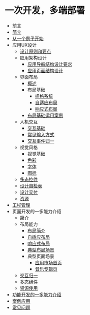 # 一次开发，多端部署

- [前言](foreword.md)
- [简介](introduction.md)
- [从一个例子开始](start-with-a-example.md)
- 应用UX设计
    - [设计原则和要点](design-principles.md)
    - 应用架构设计
        - [应用导航结构设计要求](navigation-design.md)
        - [应用页面结构设计](page-design.md)
    - 界面布局
        - [概述](interface-layout-design-intro.md)
        - 布局基础
            - [栅格系统](design-grid.md)
            - [自适应布局](design-adaptive-layout.md)
            - [响应式布局](design-responsive-layout.md)
        - [布局基础运用案例](design-layout-cases.md)
    - 人机交互
        - [交互基础](interaction-basics.md)
        - [常见输入方式](common-input-modes.md)
        - [交互事件归一](design-interaction-event-normalization.md)
    - 视觉风格
        - [视觉基础](visual-basics.md)
        - [色彩](visual-style-color.md)
        - [字体](visual-style-font.md)
        - [图标](visual-style-icon.md)
    - [多态控件](design-polymorphic-controls.md)
    - [设计自检表](design-checklist.md)
    - [设计交付](design-delivery.md)
    - [资源](design-resources.md)
- [工程管理](ide-using.md)
- 页面开发的一多能力介绍
    - [简介](page-development-intro.md)
    - 布局能力
        - [布局简介](layout-intro.md)
        - [自适应布局](adaptive-layout.md)
        - [响应式布局](responsive-layout.md)
        - [典型布局场景](typical-layout-scenario.md)
        - 典型页面场景
            - [应用市场首页](appgallery-home-page.md)
            - [音乐专辑页](music-album-page.md)
    - [交互归一](interaction-event-normalization.md)
    - [多态组件](polymorphic-controls.md)
    - [资源使用](resource-usage.md)
- [功能开发的一多能力介绍](development-intro.md)
- [案例应用](case.md)
- [常见问题](faq.md)
